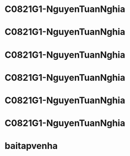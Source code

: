 # C0821G1-NguyenTuanNghia
# C0821G1-NguyenTuanNghia
# C0821G1-NguyenTuanNghia
# C0821G1-NguyenTuanNghia
# C0821G1-NguyenTuanNghia
# C0821G1-NguyenTuanNghia
# baitapvenha
